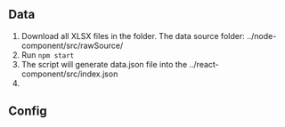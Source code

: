 ## Data

1. Download all XLSX files in the folder. The data source folder: ../node-component/src/rawSource/
2. Run `npm start`
3. The script will generate data.json file into the ../react-component/src/index.json
4. 

## Config


